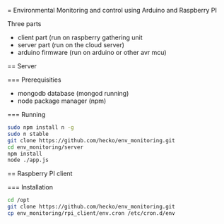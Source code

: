 = Environmental Monitoring and control using Arduino and Raspberry PI

Three parts
- client part (run on raspberry gathering unit
- server part (run on the cloud server)
- arduino firmware (run on arduino or other avr mcu)


== Server 

=== Prerequisities

* mongodb database (mongod running)
* node package manager (npm)

=== Running

```bash
sudo npm install n -g
sudo n stable
git clone https://github.com/hecko/env_monitoring.git
cd env_monitoring/server
npm install
node ./app.js
```

== Raspberry PI client

=== Installation

```bash
cd /opt
git clone https://github.com/hecko/env_monitoring.git
cp env_monitoring/rpi_client/env.cron /etc/cron.d/env
```
